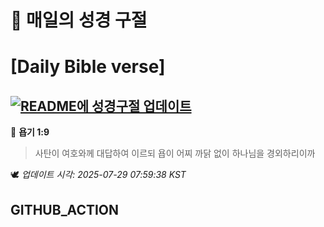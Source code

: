 # 🙏 매일의 성경 구절
# [Daily Bible verse]
## [![README에 성경구절 업데이트](https://github.com/DONGSUKA/first_test/actions/workflows/update-readme-bible.yml/badge.svg)](https://github.com/DONGSUKA/first_test/actions/workflows/update-readme-bible.yml)
<!-- START_BIBLE_VERSE -->
📖 **욥기 1:9**
> 사탄이 여호와께 대답하여 이르되 욥이 어찌 까닭 없이 하나님을 경외하리이까

🕊️ _업데이트 시각: 2025-07-29 07:59:38 KST_
  <!-- END_BIBLE_VERSE -->
## GITHUB_ACTION
